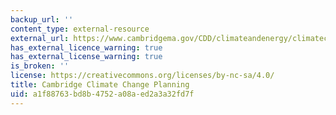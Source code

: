 ```yaml
---
backup_url: ''
content_type: external-resource
external_url: https://www.cambridgema.gov/CDD/climateandenergy/climatechangeplanning
has_external_licence_warning: true
has_external_license_warning: true
is_broken: ''
license: https://creativecommons.org/licenses/by-nc-sa/4.0/
title: Cambridge Climate Change Planning
uid: a1f88763-bd8b-4752-a08a-ed2a3a32fd7f
---
```

